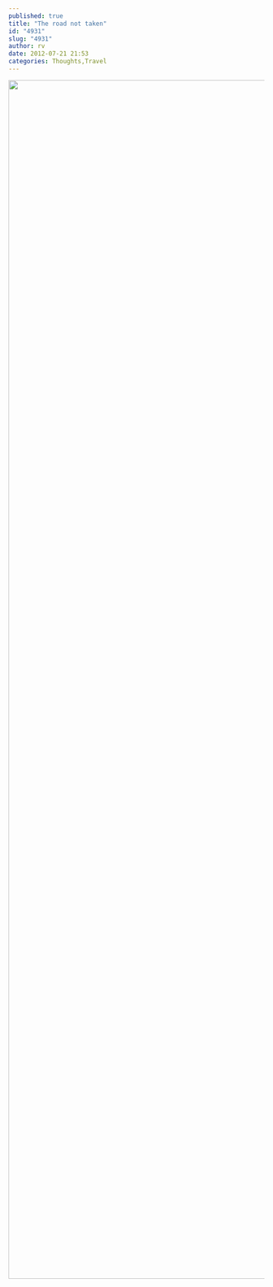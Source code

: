 ```yaml
---
published: true
title: "The road not taken"
id: "4931"
slug: "4931"
author: rv
date: 2012-07-21 21:53
categories: Thoughts,Travel
---
```

<a href="https://s3.amazonaws.com/cfwblog/uploads/2012/07/roadnottaken.jpg"><img class="aligncenter size-full wp-image-4932" title="roadnottaken" src="https://s3.amazonaws.com/cfwblog/uploads/2012/07/roadnottaken.jpg" alt="" width="700" height="2359" /></a>